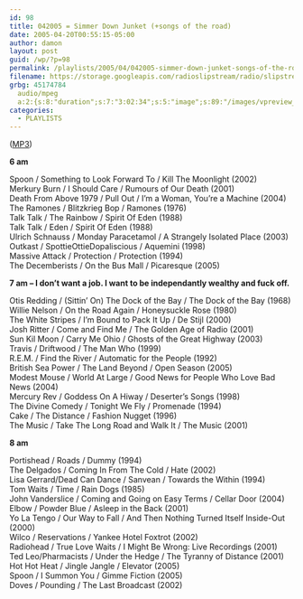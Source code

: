 ```yaml
---
id: 98
title: 042005 = Simmer Down Junket (+songs of the road)
date: 2005-04-20T00:55:15-05:00
author: damon
layout: post
guid: /wp/?p=98
permalink: /playlists/2005/04/042005-simmer-down-junket-songs-of-the-road/
filename: https://storage.googleapis.com/radioslipstream/radio/slipstream042005.mp3
grbg: 45174784
  audio/mpeg
  a:2:{s:8:"duration";s:7:"3:02:34";s:5:"image";s:89:"/images/vpreview_center.png";}
categories:
  - PLAYLISTS
---
```


([MP3](https://storage.googleapis.com/radioslipstream/radio/slipstream042005.mp3))

<strong>6 am</strong>

Spoon / Something to Look Forward To / Kill The Moonlight (2002)  
Merkury Burn / I Should Care / Rumours of Our Death (2001)  
Death From Above 1979 / Pull Out / I’m a Woman, You’re a Machine (2004)  
The Ramones / Blitzkrieg Bop / Ramones (1976)  
Talk Talk / The Rainbow / Spirit Of Eden (1988)  
Talk Talk / Eden / Spirit Of Eden (1988)  
Ulrich Schnauss / Monday Paracetamol / A Strangely Isolated Place (2003)  
Outkast / SpottieOttieDopaliscious / Aquemini (1998)  
Massive Attack / Protection / Protection (1994)  
The Decemberists / On the Bus Mall / Picaresque (2005)

<strong>7 am – I don’t want a job. I want to be independantly wealthy and fuck off.</strong>

Otis Redding / (Sittin’ On) The Dock of the Bay / The Dock of the Bay (1968)  
Willie Nelson / On the Road Again / Honeysuckle Rose (1980)  
The White Stripes / I’m Bound to Pack It Up / De Stijl (2000)  
Josh Ritter / Come and Find Me / The Golden Age of Radio (2001)  
Sun Kil Moon / Carry Me Ohio / Ghosts of the Great Highway (2003)  
Travis / Driftwood / The Man Who (1999)  
R.E.M. / Find the River / Automatic for the People (1992)  
British Sea Power / The Land Beyond / Open Season (2005)  
Modest Mouse / World At Large / Good News for People Who Love Bad News (2004)  
Mercury Rev / Goddess On A Hiway / Deserter’s Songs (1998)  
The Divine Comedy / Tonight We Fly / Promenade (1994)  
Cake / The Distance / Fashion Nugget (1996)  
The Music / Take The Long Road and Walk It / The Music (2001)

<strong>8 am</strong>

Portishead / Roads / Dummy (1994)  
The Delgados / Coming In From The Cold / Hate (2002)  
Lisa Gerrard/Dead Can Dance / Sanvean / Towards the Within (1994)  
Tom Waits / Time / Rain Dogs (1985)  
John Vanderslice / Coming and Going on Easy Terms / Cellar Door (2004)  
Elbow / Powder Blue / Asleep in the Back (2001)  
Yo La Tengo / Our Way to Fall / And Then Nothing Turned Itself Inside-Out (2000)  
Wilco / Reservations / Yankee Hotel Foxtrot (2002)  
Radiohead / True Love Waits / I Might Be Wrong: Live Recordings (2001)  
Ted Leo/Pharmacists / Under the Hedge / The Tyranny of Distance (2001)  
Hot Hot Heat / Jingle Jangle / Elevator (2005)  
Spoon / I Summon You / Gimme Fiction (2005)  
Doves / Pounding / The Last Broadcast (2002)
